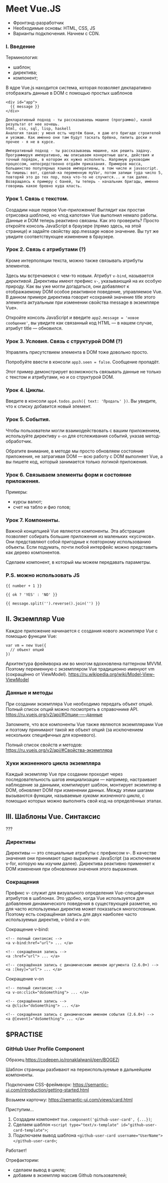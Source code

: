 # Meet Vue.JS

- Фронтэнд-разработчик
- Необходимые основы: HTML, CSS, JS
- Варианты подключения. Начнем с CDN.

### I. Введение

Терминология:
- шаблон;
- директива;
- компонент;

В ядре Vue.js находится система, которая позволяет декларативно отображать данные в DOM с помощью простых шаблонов
```
<div id="app">
  {{ message }}
</div>
```

```
Декларативный подход - ты рассказываешь машине (программа), какой результат от нее хочешь.
html, css, sql, lisp, haskell
Аналогия такая: у меня есть чертёж бани, я даю его бригаде строителей и уезжаю. Как именно они там будут таскать брёвна, пилить доски и прочее - я не в курсе.

Императивный подход - ты рассказываешь машине, как решить задачу. 
Программируя императивно, мы описываем конкретные шаги, действия и точный порядок, в котором их нужно исполнять. Напрямую руководим процессом, непосредственно отдаём приказания. Примеров масса, большинство популярных языков императивны, в том числе и javascript. Ты пишешь: вот, сделай-ка переменную myVar, потом запиши туда число 5, повторяй это до тех пор, пока что-то не случится... и так далее. Возвращаясь к примеру с баней, ты теперь - начальник бригады, именно говоришь какое бревно куда класть.
```

### Урок 1. Связь с текстом.

Cоздадим наше первое Vue-приложение! Выглядит как простая отрисовка *шаблона*, но «под капотом» Vue выполнил немало работы. Данные и DOM теперь реактивно связаны. Как это проверить? Просто откройте консоль JavaScript в браузере (прямо здесь, на этой странице) и задайте свойству app.message новое значение. Вы тут же увидите соответствующее изменение в браузере.

### Урок 2. Связь с атрибутами (?)

Кроме интерполяции текста, можно также связывать атрибуты элементов.

Здесь мы встречаемся с чем-то новым. Атрибут `v-bind`, называется *директивой*. Директивы имеют префикс `v-`, указывающий на их особую природу. Как вы уже могли догадаться, они добавляют к отображаемому DOM особое реактивное поведение, управляемое Vue. В данном примере директива говорит «сохраняй значение title этого элемента актуальным при изменении свойства message в экземпляре Vue».

Откройте консоль JavaScript и введите `app2.message = 'новое сообщение'`, вы увидите как связанный код HTML — в нашем случае, атрибут title — обновился.

### Урок 3. Условия. Связь с структурой DOM (?)

Управлять присутствием элемента в DOM тоже довольно просто.

Попробуйте ввести в консоли `app3.seen = false`. Сообщение пропадёт.

Этот пример демонстрирует возможность связывать данные не только с текстом и атрибутами, но и со структурой DOM. 

### Урок 4. Циклы.

Введите в консоли `app4.todos.push({ text: 'Продать' })`. Вы увидите, что к списку добавится новый элемент.

### Урок 5. События.

Чтобы пользователи могли взаимодействовать с вашим приложением, используйте директиву `v-on` для отслеживания событий, указав метод-обработчик.

Обратите внимание, в методе мы просто обновляем состояние приложения, не затрагивая DOM — всю работу с DOM выполняет Vue, а вы пишете код, который занимается только логикой приложения.

### Урок 6. Связываем элементы форм и состояние приложения.

Примеры:
- курсы валют;
- счет на табло и фио голов;

### Урок 7. Компоненты.

Важной концепцией Vue являются компоненты. Эта абстракция позволяет собирать большие приложения из маленьких «кусочков». Они представляют собой пригодные к повторному использованию объекты. Если подумать, почти любой интерфейс можно представить как дерево компонентов.

Сделаем компонент, в который мы можем передавать параметры.

### P.S. можно использовать JS

```
{{ number + 1 }}

{{ ok ? 'YES' : 'NO' }}

{{ message.split('').reverse().join('') }}
```

## II. Экземпляр Vue

Каждое приложение начинается с создания нового *экземпляра Vue* с помощью функции Vue:

```
var vm = new Vue({
  // объект опций
})
```

Архитектура фреймворка им во многом вдохновлена паттерном MVVM. Поэтому переменную с экземпляром Vue традиционно именуют vm (сокращённо от ViewModel).
https://ru.wikipedia.org/wiki/Model-View-ViewModel

### Данные и методы

При создании экземпляра Vue необходимо передать объект опций. Полный список опций можно посмотреть в справочнике API.
https://ru.vuejs.org/v2/api/#Опции-—-данные

Запомните, что все компоненты Vue также являются экземплярами Vue и поэтому принимают такой же объект опций (за исключением нескольких специфичных для корневого).

Полный список свойств и методов:
https://ru.vuejs.org/v2/api/#Свойства-экземпляра

### Хуки жизненного цикла экземпляра

Каждый экземпляр Vue при создании проходит через последовательность шагов инициализации — например, настраивает наблюдение за данными, компилирует шаблон, монтирует экземпляр в DOM, обновляет DOM при изменении данных. Между этими шагами вызываются функции, называемые *хуками жизненного цикла*, с помощью которых можно выполнять свой код на определённых этапах.

## III. Шаблоны Vue. Синтаксис

???

### Директивы

Директивы — это специальные атрибуты с префиксом v-. В качестве значения они принимают одно выражение JavaScript (за исключением v-for, которую мы изучим далее). Директива реактивно применяет к DOM изменения при обновлении значения этого выражения. 

### Сокращения

Префикс v- служит для визуального определения Vue-специфичных атрибутов в шаблонах. Это удобно, когда Vue используется для добавления динамического поведения в существующей разметке, но для часто используемых директив может показаться многословным. Поэтому есть сокращённая запись для двух наиболее часто используемых директив, v-bind и v-on:

Сокращение v-bind:

```
<!-- полный синтаксис -->
<a v-bind:href="url"> ... </a>

<!-- сокращённая запись -->
<a :href="url"> ... </a>

<!-- сокращённая запись с динамическим именем аргумента (2.6.0+) -->
<a :[key]="url"> ... </a>
```

Сокращение v-on
```
<!-- полный синтаксис -->
<a v-on:click="doSomething"> ... </a>

<!-- сокращённая запись -->
<a @click="doSomething"> ... </a>

<!-- сокращённая запись с динамическим именем события (2.6.0+) -->
<a @[event]="doSomething"> ... </a>
```

## $PRACTISE

### GitHub User Profile Component

Образец
https://codepen.io/ronaklalwanii/pen/BOGEZj

Шаблон страницы разбивают на переиспользуемые в дальнейшем компоненты.

Подключаем CSS-фреймворк:
https://semantic-ui.com/introduction/getting-started.html

Возьмем карточку:
https://semantic-ui.com/views/card.html

Приступим...

1. Создадим компонент `Vue.component('github-user-card', {...})`;
2. Сделаем шаблон `<script type="text/x-template" id="github-user-card-template">`;
3. Подключаем вывод шаблона `<github-user-card username="UserName"></github-user-card>`;

Работает!

Отрефакторим:
- сделаем вывод в цикле;
- добавим в экземпляр массив Github пользователей;
